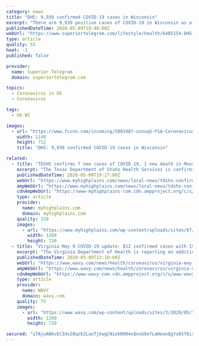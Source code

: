 ```yaml
---
category: news
title: "DHS: 9,939 confirmed COVID-19 cases in Wisconsin"
excerpt: "There are 9,939 positive cases of COVID-19 in Wisconsin as of Saturday, according to the state Department of Health Services. That's an increase of 349 cases from the day before. According to health officials,"
publishedDateTime: 2020-05-09T19:46:00Z
webUrl: "https://www.superiortelegram.com/lifestyle/health/6485154-DHS-9939-confirmed-COVID-19-cases-in-Wisconsin"
type: article
quality: 55
heat: -1
published: false

provider:
  name: Superior Telegram
  domain: superiortelegram.com

topics:
  - Coronavirus in US
  - Coronavirus

tags:
  - US-WI

images:
  - url: "https://www.fccnn.com/incoming/5003487-oznuq5-FSA-Coronavirus-local/alternates/BASE_LANDSCAPE/FSA%20Coronavirus%20local"
    width: 1140
    height: 712
    title: "DHS: 9,939 confirmed COVID-19 cases in Wisconsin"

related:
  - title: "TDSHS confirms 7 new cases of COVID-19, 1 new death in Moore County"
    excerpt: "The Texas Department of State Health Services is confirming 7 more positive cases and an additional death from COVID-19 in Moore County. On Saturday, May 9, the"
    publishedDateTime: 2020-05-09T19:27:00Z
    webUrl: "https://www.myhighplains.com/news/local-news/tdshs-confirms-7-new-cases-of-covid-19-1-new-death-in-moore-county/"
    ampWebUrl: "https://www.myhighplains.com/news/local-news/tdshs-confirms-7-new-cases-of-covid-19-1-new-death-in-moore-county/amp/"
    cdnAmpWebUrl: "https://www-myhighplains-com.cdn.ampproject.org/c/s/www.myhighplains.com/news/local-news/tdshs-confirms-7-new-cases-of-covid-19-1-new-death-in-moore-county/amp/"
    type: article
    provider:
      name: myhighplains.com
      domain: myhighplains.com
    quality: 150
    images:
      - url: "https://www.myhighplains.com/wp-content/uploads/sites/87/2020/05/moore-county-0509.png?w=1280&h=720&crop=1"
        width: 1280
        height: 720
  - title: "Virginia May 9 COVID-19 update: 812 confirmed cases with 15 new deaths"
    excerpt: "The Virginia Department of Health is reporting an additional 812 confirmed cases of COVID-19 with 15 deaths for Saturday, May 9. As of Saturday morning, state health"
    publishedDateTime: 2020-05-09T13:10:00Z
    webUrl: "https://www.wavy.com/news/health/coronavirus/virginia-may-9-covid-19-update-854-confirmed-cases-with-15-new-deaths/"
    ampWebUrl: "https://www.wavy.com/news/health/coronavirus/virginia-may-9-covid-19-update-854-confirmed-cases-with-15-new-deaths/amp/"
    cdnAmpWebUrl: "https://www-wavy-com.cdn.ampproject.org/c/s/www.wavy.com/news/health/coronavirus/virginia-may-9-covid-19-update-854-confirmed-cases-with-15-new-deaths/amp/"
    type: article
    provider:
      name: WAVY
      domain: wavy.com
    quality: 75
    images:
      - url: "https://www.wavy.com/wp-content/uploads/sites/3/2020/05/thumbnail_Coronavirus-Update-1-2-2-2-3-2-1-5-1-1.jpg?w=1280&h=720&crop=1"
        width: 1280
        height: 720

secured: "sTAjuAN6vEC3dvZ0qz62LaoTjXwgCNiokN904xQnnbOofLmHeanQgYs8Sf8is//7wy2orGq2GpdOJBtt8HrLIDXsQr2NMK1IKDKeXxvXy83FukeJhT+J3KEG/F0e4lAbyX5f1RCv/XdoEeuDhQeMrR9JNfRoIYmdLr4iXCyDaw+5BWUcbmT6lkWyU/Fs+FqfgUbt/Q9ANoLKaTKo0jeDDYlKMl7x/hhOiO5Etghg7/U5Rgkmf2GlbiwiZnxLLjsSiKUVwxKRgrcC8YzmJlGarVR4U4XP+F4cjsEjVLjMkQb8DVxkmtsCDnKon6kXCLmGtyJeeCu1FxINHYepmPwhQGKvOEOmXVb3rCaFU8kaALGYW/93/OSQvQhjvlRRDP+bssw85aD2odoV48BA/qA7tm/DsuC7gJCp/U5rfyydiRqFufmGgz3kueCRoCwO9QnTm8JDrM66mF79J5ULesSMyeBBeQ5Iphsabub4vQQw07U=;/CswMY1ZB/LUfO0GkJcvKg=="
---
```


